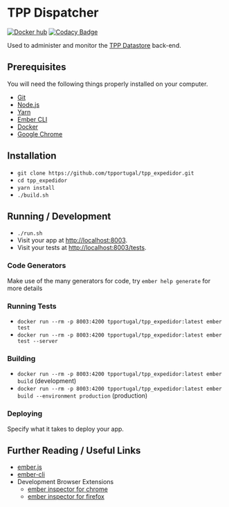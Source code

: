 # TPP Dispatcher
[![Docker hub](https://img.shields.io/badge/Docker%20Hub-tpportugal/tpp%5F_expedidor-0db7ed.svg)](https://hub.docker.com/r/tpportugal/tpp_expedidor/)
[![Codacy Badge](https://api.codacy.com/project/badge/Grade/0f2f2dca11cf4119804246b0d07f2dbf)](https://app.codacy.com/app/TPP/tpp_expedidor?utm_source=github.com&utm_medium=referral&utm_content=tpportugal/tpp_expedidor&utm_campaign=badger)

Used to administer and monitor the [TPP Datastore](https://github.com/tpportugal/tpp_banco_de_dados) back-end.

## Prerequisites

You will need the following things properly installed on your computer.

* [Git](https://git-scm.com/)
* [Node.js](https://nodejs.org/)
* [Yarn](https://yarnpkg.com/)
* [Ember CLI](https://ember-cli.com/)
* [Docker](https://github.com/docker/docker-install)
* [Google Chrome](https://google.com/chrome/)

## Installation

* `git clone https://github.com/tpportugal/tpp_expedidor.git`
* `cd tpp_expedidor`
* `yarn install`
* `./build.sh`

## Running / Development

* `./run.sh`
* Visit your app at [http://localhost:8003](http://localhost:8003).
* Visit your tests at [http://localhost:8003/tests](http://localhost:8003/tests).

### Code Generators

Make use of the many generators for code, try `ember help generate` for more details

### Running Tests

* `docker run --rm -p 8003:4200 tpportugal/tpp_expedidor:latest ember test`
* `docker run --rm -p 8003:4200 tpportugal/tpp_expedidor:latest ember test --server`

### Building

* `docker run --rm -p 8003:4200 tpportugal/tpp_expedidor:latest ember build` (development)
* `docker run --rm -p 8003:4200 tpportugal/tpp_expedidor:latest ember build --environment production` (production)

### Deploying

Specify what it takes to deploy your app.

## Further Reading / Useful Links

* [ember.js](https://emberjs.com/)
* [ember-cli](https://ember-cli.com/)
* Development Browser Extensions
  * [ember inspector for chrome](https://chrome.google.com/webstore/detail/ember-inspector/bmdblncegkenkacieihfhpjfppoconhi)
  * [ember inspector for firefox](https://addons.mozilla.org/en-US/firefox/addon/ember-inspector/)
